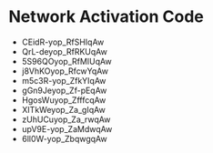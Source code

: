 # Network Activation Code
* CEidR-yop_RfSHIqAw
* QrL-deyop_RfRKUqAw
* 5S96QOyop_RfMIUqAw
* j8VhKOyop_RfcwYqAw
* m5c3R-yop_ZfkYIqAw
* gGn9Jeyop_Zf-pEqAw
* HgosWuyop_ZfffcqAw
* XITkWeyop_Za_gIqAw
* zUhUCuyop_Za_rwqAw
* upV9E-yop_ZaMdwqAw
* 6ll0W-yop_ZbqwgqAw